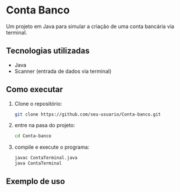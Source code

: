 # Conta Banco

Um projeto em Java para simular a criação de uma conta bancária via terminal.

## Tecnologias utilizadas
- Java
- Scanner (entrada de dados via terminal)

## Como executar
1. Clone o repositório:
   ```sh
   git clone https://github.com/seu-usuario/Conta-banco.git
2. entre na pasa do projeto:
    ```sh
    cd Conta-banco
3. compile e execute o programa:
    ```sh
    javac ContaTerminal.java
    java ContaTerminal

## Exemplo de uso